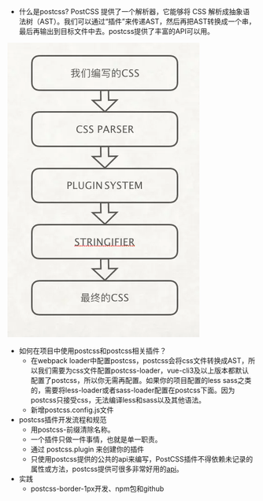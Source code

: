 

- 什么是postcss?
PostCSS 提供了一个解析器，它能够将 CSS 解析成抽象语法树（AST）。我们可以通过“插件”来传递AST，然后再把AST转换成一个串，最后再输出到目标文件中去。postcss提供了丰富的API可以用。

![postcss流程图](./postcss.png)

- 如何在项目中使用postcss和postcss相关插件？
    - 在webpack loader中配置postcss，postcss会将css文件转换成AST，所以我们需要为css文件配置postcss-loader，vue-cli3及以上版本都默认配置了postcss，所以你无需再配置。如果你的项目配置的less sass之类的，需要将less-loader或者sass-loader配置在postcss下面。因为postcss只接受css，无法编译less和sass以及其他语法。
    - 新增postcss.config.js文件
- postcss插件开发流程和规范
    - 用postcss-前缀清除名称。
    - 一个插件只做一件事情，也就是单一职责。
    - 通过 postcss.plugin 来创建你的插件
    - 只使用postcss提供的公共的api来编写，PostCSS插件不得依赖未记录的属性或方法，postcss提供可很多非常好用的[api](https://postcss.org/api/)。
- 实践
    - postcss-border-1px开发、npm包和github